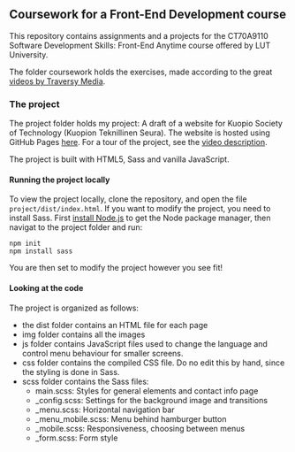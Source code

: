 ## Coursework for a Front-End Development course

This repository contains assignments and a projects for the CT70A9110 Software Development Skills: Front-End Anytime course offered by LUT University.

The folder coursework holds the exercises, made according to the great [videos by Traversy Media](https://www.youtube.com/watch?embed=no&v=gYzHS-n2gqU).

### The project

The project folder holds my project: A draft of a website for Kuopio Society of Technology (Kuopion Teknillinen Seura).  The website is hosted using GitHub Pages [here](https://antonvsdata.github.io/frontend_anytime/).
For a tour of the project, see the [video description](https://youtu.be/BISOIrZmS9s).

The project is built with HTML5, Sass and vanilla JavaScript.

#### Running the project locally
To view the project locally, clone the repository, and open the file ```project/dist/index.html```. If you want to modify the project, you need to install Sass. First [install Node.js](https://nodejs.org/en/download/) to get the Node package manager, then navigat to the project folder and run:

```
npm init
npm install sass
```

You are then set to modify the project however you see fit!

#### Looking at the code

The project is organized as follows:

- the dist folder contains an HTML file for each page
- img folder contains all the images
- js folder contains JavaScript files used to change the language and control menu behaviour for smaller screens.
- css folder contains the compiled CSS file. Do no edit this by hand, since the styling is done in Sass.
- scss folder contains the Sass files:
  - main.scss: Styles for general elements and contact info page
  - _config.scss: Settings for the background image and transitions
  - _menu.scss: Horizontal navigation bar
  - _menu_mobile.scss: Menu behind hamburger button
  - _mobile.scss: Responsiveness, choosing between menus
  - _form.scss: Form style

